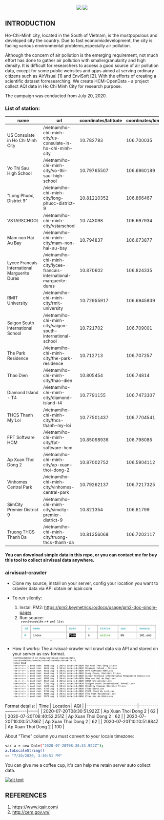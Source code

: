 <p align="center">
  <a href="https://paypal.me/hieund9418"><img src="https://img.shields.io/badge/Donate-PayPal-dc3d53.svg"/></a>
  <a href="https://github.com/mnrteam219"><img src="https://avatars2.githubusercontent.com/u/68223577?s=50&u=29d45055839e54ac97ffe2bf2d3915ff0bf4c0e6&"></a>
</p>

## INTRODUCTION
Ho-Chi-Minh city, located in the South of Vietnam, is the mostpopulous and developed city the country. Due to fast economicdevelopment, the city is facing various environmental problems,especially air pollution. 

Although the concern of air pollution is the emerging requirement, not much effort has done to gather air pollution with smallergranularity and high density. It is difficult for researchers to access a good source of air pollution data, except for some public websites and apps aimed at serving ordinary citizens such as AirVisual [1] and EnviSoft [2]. With the efforts of creating a scientific dataset forresearching.  We create HCM-OpenData - a project collect AQI data in Ho Chi Minh City for research purpose. 

The campaign was conducted from July 20, 2020.
### List of station:

| name                                          | url                                                                     | coordinates/latitude | coordinates/longitude | 
|-----------------------------------------------|-------------------------------------------------------------------------|----------------------|-----------------------| 
| US Consulate in Ho Chi Minh City              | /vietnam/ho-chi-minh-city/us-consulate-in-ho-chi-minh-city              | 10.782783            | 106.700035            | 
| Vo Thi Sau High School                        | /vietnam/ho-chi-minh-city/vo-thi-sau-high-school                        | 10.79765507          | 106.6960189           | 
| "Long Phuoc, District 9"                      | /vietnam/ho-chi-minh-city/long-phuoc-district-9                         | 10.81210352          | 106.866467            | 
| VSTARSCHOOL                                   | /vietnam/ho-chi-minh-city/vstarschool                                   | 10.743098            | 106.697934            | 
| Mam non Hai Au Bay                            | /vietnam/ho-chi-minh-city/mam-non-hai-au-bay                            | 10.794837            | 106.673877            | 
| Lycee Francais International Marguerite Duras | /vietnam/ho-chi-minh-city/lycee-francais-international-marguerite-duras | 10.870602            | 106.824335            | 
| RMIT University                               | /vietnam/ho-chi-minh-city/rmit-university                               | 10.72955917          | 106.6945839           | 
| Saigon South International School             | /vietnam/ho-chi-minh-city/saigon-south-international-school             | 10.721702            | 106.709001            | 
| The Park Residence                            | /vietnam/ho-chi-minh-city/the-park-residence                            | 10.712713            | 106.707257            | 
| Thao Dien                                     | /vietnam/ho-chi-minh-city/thao-dien                                     | 10.805454            | 106.74814             | 
| Diamond Island - T4                           | /vietnam/ho-chi-minh-city/diamond-island-t4                             | 10.7791155           | 106.7473307           | 
| THCS Thanh My Loi                             | /vietnam/ho-chi-minh-city/thcs-thanh-my-loi                             | 10.77501437          | 106.7704541           | 
| FPT Software HCM                              | /vietnam/ho-chi-minh-city/fpt-software-hcm                              | 10.85098936          | 106.798085            | 
| Ap Xuan Thoi Dong 2                           | /vietnam/ho-chi-minh-city/ap-xuan-thoi-dong-2                           | 10.87002752          | 106.5904112           | 
| Vinhomes Central Park                         | /vietnam/ho-chi-minh-city/vinhomes-central-park                         | 10.79262137          | 106.7217325           | 
| SimCity Premier District 9                    | /vietnam/ho-chi-minh-city/simcity-premier-district-9                    | 10.821354            | 106.81799             | 
| Truong THCS Thanh Da                          | /vietnam/ho-chi-minh-city/truong-thcs-thanh-da                          | 10.81356068          | 106.7202117           | 



 #### You can download simple data in this repo, or you can contact me for buy this tool to collect airvisual data  anywhere.
 
 ### airvisual-crawler
 * Clone my source, install on your server, config your location you want to crawler data via API obtain on iqair.com
 * To run silently:
      1. Install PM2: https://pm2.keymetrics.io/docs/usage/pm2-doc-single-page/
      2. Run source:
 ![alt text](https://github.com/HCM-OpenData/airvisual-data-collection/blob/master/image/Screen%20Shot%202020-08-01%20at%2019.17.37.png?raw=true)
 
  * How it works:
The airvisual-crawler will crawl data via API and stored on your server as csv format.
 ![alt text](https://github.com/HCM-OpenData/airvisual-data-collection/blob/master/image/Screen%20Shot%202020-08-01%20at%2021.15.19.png?raw=true)

Format details:
| Time                     | Location            | AQI | 
|--------------------------|---------------------|-----| 
| 2020-07-20T08:30:51.922Z | Ap Xuan Thoi Dong 2 | 62  | 
| 2020-07-20T08:40:52.251Z | Ap Xuan Thoi Dong 2 | 62  | 
| 2020-07-20T10:00:51.786Z | Ap Xuan Thoi Dong 2 | 62  | 
| 2020-07-20T10:10:51.884Z | Ap Xuan Thoi Dong 2 | 100 | 

About "Time" column you must convert to your locale timezone:
```sh
var a = new Date("2020-07-20T08:30:51.922Z");
a.toLocaleString()
>> "7/20/2020, 3:30:51 PM"
```

You can give me a coffee cup, it's can help me retain server auto collect data.
<p>
  <a href="https://www.buymeacoffee.com/qZHglXx" rel="nofollow"> 
    <img src="https://camo.githubusercontent.com/c1dad50ef8c7b0ce138c2ec7c5eff881fed84682/68747470733a2f2f692e696d6775722e636f6d2f58454b3259345a2e706e67" alt="alt text" data-canonical-src="https://i.imgur.com/XEK2Y4Z.png" style="max-width:100%;">
  </a>
</p>

 ## REFERENCES
 1. https://www.iqair.com/
 2. http://cem.gov.vn/
 
